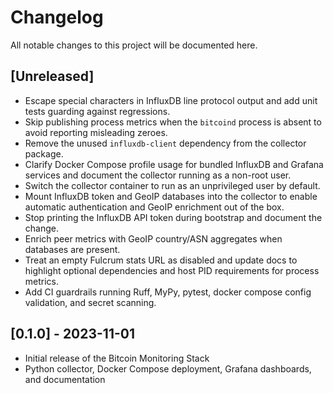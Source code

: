 # Changelog

All notable changes to this project will be documented here.

## [Unreleased]
- Escape special characters in InfluxDB line protocol output and add unit tests guarding
  against regressions.
- Skip publishing process metrics when the `bitcoind` process is absent to avoid reporting
  misleading zeroes.
- Remove the unused `influxdb-client` dependency from the collector package.
- Clarify Docker Compose profile usage for bundled InfluxDB and Grafana services and document
  the collector running as a non-root user.
- Switch the collector container to run as an unprivileged user by default.
- Mount InfluxDB token and GeoIP databases into the collector to enable automatic
  authentication and GeoIP enrichment out of the box.
- Stop printing the InfluxDB API token during bootstrap and document the change.
- Enrich peer metrics with GeoIP country/ASN aggregates when databases are present.
- Treat an empty Fulcrum stats URL as disabled and update docs to highlight optional
  dependencies and host PID requirements for process metrics.
- Add CI guardrails running Ruff, MyPy, pytest, docker compose config validation, and secret
  scanning.

## [0.1.0] - 2023-11-01
- Initial release of the Bitcoin Monitoring Stack
- Python collector, Docker Compose deployment, Grafana dashboards, and documentation
